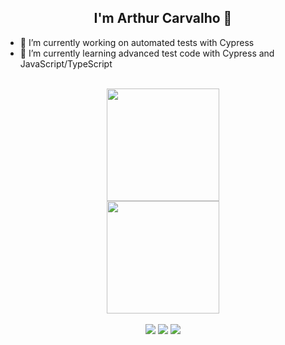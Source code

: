 <div>
  <h2 align = "center">I'm Arthur Carvalho 👋</h2>
</div>

- 🔭 I’m currently working on automated tests with Cypress
- 🌱 I’m currently learning advanced test code with Cypress and JavaScript/TypeScript
</br>
<div align="center">
  <a href="https://github.com/arthurqabr"><img height="180em" src="https://github-readme-stats.vercel.app/api?username=arthurqabr&show_icons=true&theme=dark&include_all_commits=true&count_private=true"/>
<div align="center">
    <img height="180em" src="https://github-readme-stats.vercel.app/api/top-langs/?username=arthurqabr&layout=compact&langs_count=7&theme=dark"/>
</div>
  </br>
<div align="center">
  <a href = "https://www.linkedin.com/in/arthur-carvalho-11015064"><img src="https://img.shields.io/badge/LinkedIn-0077B5?style=for-the-badge&logo=linkedin&logoColor=whit" target="_blank"></a>
  <a href = "https://wa.me/5531992811966"><img src="https://img.shields.io/badge/WhatsApp-25D366?style=for-the-badge&logo=whatsapp&logoColor=white" target="_blank"></a>
  <a href = "mailto:arthur.o.carvalho@gmail.com"><img src="https://img.shields.io/badge/Gmail-D14836?style=for-the-badge&logo=gmail&logoColor=white" target="_blank"></a>
</div>
  </br>

